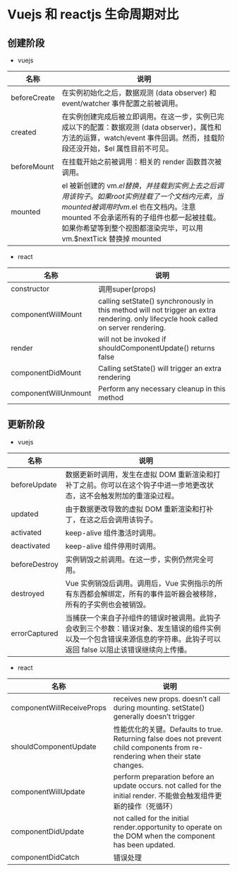 Vuejs 和 reactjs 生命周期对比
===

## 创建阶段

* vuejs

| 名称 | 说明 |
|------|-----|
| beforeCreate | 在实例初始化之后，数据观测 (data observer) 和 event/watcher 事件配置之前被调用。 |
| created | 在实例创建完成后被立即调用。在这一步，实例已完成以下的配置：数据观测 (data observer)，属性和方法的运算，watch/event 事件回调。然而，挂载阶段还没开始，$el 属性目前不可见。|
| beforeMount | 在挂载开始之前被调用：相关的 render 函数首次被调用。 |
| mounted | el 被新创建的 vm.$el 替换，并挂载到实例上去之后调用该钩子。如果 root 实例挂载了一个文档内元素，当 mounted 被调用时 vm.$el 也在文档内。注意 mounted 不会承诺所有的子组件也都一起被挂载。如果你希望等到整个视图都渲染完毕，可以用 vm.$nextTick 替换掉 mounted |

* react

| 名称 | 说明 |
|-------|------|
| constructor | 调用super(props) |
| componentWillMount | calling setState() synchronously in this method will not trigger an extra rendering. only lifecycle hook called on server rendering. |
| render | will not be invoked if shouldComponentUpdate() returns false |
| componentDidMount | Calling setState() will trigger an extra rendering |
| componentWillUnmount | Perform any necessary cleanup in this method |

## 更新阶段


* vuejs

| 名称 | 说明 |
|------|-----|
| beforeUpdate | 数据更新时调用，发生在虚拟 DOM 重新渲染和打补丁之前。你可以在这个钩子中进一步地更改状态，这不会触发附加的重渲染过程。|
| updated | 由于数据更改导致的虚拟 DOM 重新渲染和打补丁，在这之后会调用该钩子。 |
| activated | keep-alive 组件激活时调用。 |
| deactivated | keep-alive 组件停用时调用。 |
| beforeDestroy | 实例销毁之前调用。在这一步，实例仍然完全可用。 |
| destroyed | Vue 实例销毁后调用。调用后，Vue 实例指示的所有东西都会解绑定，所有的事件监听器会被移除，所有的子实例也会被销毁。 |
| errorCaptured | 当捕获一个来自子孙组件的错误时被调用。此钩子会收到三个参数：错误对象、发生错误的组件实例以及一个包含错误来源信息的字符串。此钩子可以返回 false 以阻止该错误继续向上传播。 |

* react

| 名称 | 说明 |
|------|-----|
| componentWillReceiveProps | receives new props. doesn’t call during mounting. setState() generally doesn’t trigger |
| shouldComponentUpdate | 性能优化的关键。Defaults to true. Returning false does not prevent child components from re-rendering when their state changes. |
| componentWillUpdate |  perform preparation before an update occurs. not called for the initial render. 不能做会触发组件更新的操作（死循环） |
| componentDidUpdate | not called for the initial render.opportunity to operate on the DOM when the component has been updated. |
| componentDidCatch | 错误处理 |
